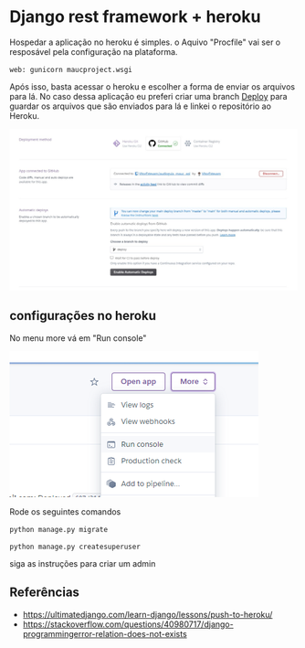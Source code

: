# Django rest framework + heroku 

Hospedar a aplicação no heroku é simples. o Aquivo "Procfile" vai ser o resposável pela configuração na plataforma.

```
web: gunicorn maucproject.wsgi
```

Após isso, basta acessar o heroku e escolher a forma de enviar os arquivos para lá. No caso dessa aplicação eu preferi criar uma branch [Deploy](https://github.com/VitorEstevam/audioguia_mauc_api/tree/deploy) para guardar os arquivos que são enviados para lá e linkei o repositório ao Heroku.

![print heroku](./screenshot3.jpg)

## configurações no heroku

No menu more vá em "Run console"

![picture 1](./herokuconfig1.png)  

Rode os seguintes comandos

```
python manage.py migrate
```

```
python manage.py createsuperuser
```
siga as instruções para criar um admin

## Referências

- https://ultimatedjango.com/learn-django/lessons/push-to-heroku/
- https://stackoverflow.com/questions/40980717/django-programmingerror-relation-does-not-exists
